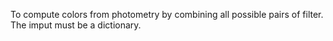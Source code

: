 To compute colors from photometry by combining all possible pairs of filter. 
The imput must be a dictionary. 
